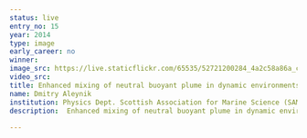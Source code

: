 ```yaml
---
status: live
entry_no: 15
year: 2014
type: image 
early_career: no 
winner: 
image_src: https://live.staticflickr.com/65535/52721200284_4a2c58a86a_c_d.jpg
video_src: 
title: Enhanced mixing of neutral buoyant plume in dynamic environments of tidally induced internal waves bouncing between steep side walls of deep narrow rift valley.
name: Dmitry Aleynik
institution: Physics Dept. Scottish Association for Marine Science (SAMS)
description:  Enhanced mixing of neutral buoyant plume in dynamic environments of tidally induced internal waves (IW) bouncing between steep side walls of deep narrow rift valley. (a) 3D snapshot of rising plume dispersal from Rainbow hydrothermal vent field at Mid Atlantic Ridge (36&deg;14'N), bathymetry is shown every 50 m. (b) Horizontal distribution of the non-hydrostatic pressure (dbar) at a water depth of 2200m assists to visualize IW upstream propagation as ripples, reflected from topography. (c) Vertical section of east/west baroclinic currents across the rift valley, tidal (vertically averaged) component was subtracted from full velocity profile (m/s). Overlapping white lines shows vertical displacement of isotherms (&deg;C), associated with IW; yellow isolines indicate spread of a passive tracer emanating from 'black smokers'. At ARCHER the MITgcm numerical simulation of the largest documented natural plume in deep Atlantic provide a proxy to assess environmental impacts of expected human activity (EC-FP7 MIDAS at SAMS).
  
---
```

